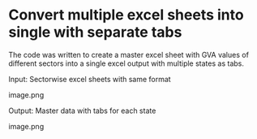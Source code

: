 

# Convert multiple excel sheets into single with separate tabs

The code was written to create a master excel sheet with GVA values of different sectors into a single excel output with multiple states as tabs.

Input:
Sectorwise excel sheets with same format

image.png


Output:
Master data with tabs for each state

image.png


